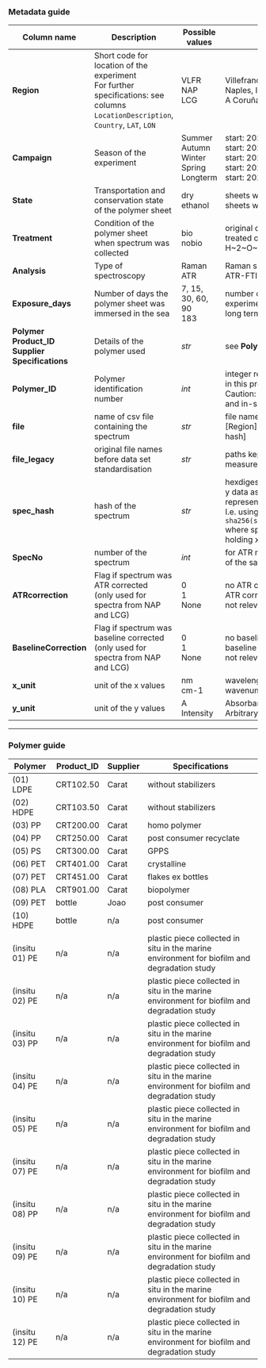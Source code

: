 ### Metadata guide
| Column name | Description | Possible values | Explanation |
| ----------- | ----------- | --------------- | ----------- |
| **Region** | Short code for location of the experiment<br />For further specifications: see columns<br />`LocationDescription`, `Country`, `LAT`, `LON` | VLFR<br />NAP<br />LCG | Villefranche-sur-Mer, France<br />Naples, Italy<br />A Coruña / Ares Harbour, Spain |
| **Campaign** | Season of the experiment | Summer<br />Autumn<br />Winter<br />Spring<br />Longterm | start: 2021-06-22<br />start: 2021-09-22<br />start: 2021-12-22<br />start: 2022-03-22<br />start: 2022-01-00 |
| **State** | Transportation and conservation state<br />of the polymer sheet | dry<br />ethanol | sheets were stored and transported dry<br />sheets were stored and transported in ethanol |
| **Treatment** | Condition of the polymer sheet<br />when spectrum was collected | bio<br />nobio | original condition: biofilm was not removed<br />treated condition: biofilm was removed with H~2~O~2~ |
| **Analysis** | Type of spectroscopy | Raman<br />ATR | Raman spectroscopy<br />ATR-FTIR spectroscopy |
| **Exposure_days** | Number of days the polymer sheet was<br />immersed in the sea | 7, 15, 30, 60, 90<br />183 | number of days exposed at sea for seasonal experiments<br /> long term exposure was 6 months |
| **Polymer**<br />**Product_ID**<br />**Supplier**<br />**Specifications** | Details of the polymer used | *str* | see **Polymer guide table** below |
| **Polymer_ID** | Polymer identification number | *int* | integer representation of the polymer code used in this project (also included in `Polymer`)<br />Caution: numbering between sheet polymers and in-situ polymers are not compatible! |
| **file** | name of csv file containing the spectrum | *str* | file names are unique, they follow this structure:<br />[Region]_[Polymer]_[Treatment]_[part-of-file-hash] |
| **file_legacy** | original file names before data set standardisation | *str* | paths kept for reference to the original measurement files |
| **spec_hash** | hash of the spectrum | *str* | hexdigest of the sha256 hash of a spectrum's x, y data as 2-column array in binary representation<br />I.e. using `sha256(spec.to_numpy().tobytes()).hexdigest()`<br />where spec is a 2-column Pandas data frame holding x, and y values |
| **SpecNo** | number of the spectrum | *int* | for ATR measurements of NAP and LCG, spectra of the same sheet were consecutively numbered |
| **ATRcorrection** | Flag if spectrum was ATR corrected<br />(only used for spectra from NAP and LCG) | 0<br />1<br />None | no ATR correction<br />ATR correction was applied<br />not relevant / not recorded |
| **BaselineCorrection** | Flag if spectrum was baseline corrected<br />(only used for spectra from NAP and LCG) | 0<br />1<br />None | no baseline correction<br />baseline correction was applied<br />not relevant / not recorded |
| **x_unit** | unit of the x values | nm<br />cm-1 | wavelength in nanometers<br />wavenumber (Raman shift) in cm⁻¹ |
| **y_unit** | unit of the y values | A<br />Intensity | Absorbance for ATR spectra<br />Arbitrary unit of Raman counts |

---

### Polymer guide
| Polymer        | Product_ID | Supplier | Specifications          |         
| -------------- | ---------- | -------- | ----------------------- |
| (01) LDPE      | CRT102.50  | Carat    | without stabilizers     |
| (02) HDPE      | CRT103.50  | Carat    | without stabilizers     |
| (03) PP        | CRT200.00  | Carat    | homo polymer            |
| (04) PP        | CRT250.00  | Carat    | post consumer recyclate |
| (05) PS        | CRT300.00  | Carat    | GPPS                    |
| (06) PET       | CRT401.00  | Carat    | crystalline             |
| (07) PET       | CRT451.00  | Carat    | flakes ex bottles       |
| (08) PLA       | CRT901.00  | Carat    | biopolymer              |
| (09) PET       | bottle     | Joao     | post consumer           |
| (10) HDPE      | bottle     | n/a      | post consumer           |
| (insitu 01) PE | n/a        | n/a      | plastic piece collected in situ in the marine environment for biofilm and degradation study |
| (insitu 02) PE | n/a        | n/a      | plastic piece collected in situ in the marine environment for biofilm and degradation study |
| (insitu 03) PP | n/a        | n/a      | plastic piece collected in situ in the marine environment for biofilm and degradation study |
| (insitu 04) PE | n/a        | n/a      | plastic piece collected in situ in the marine environment for biofilm and degradation study |
| (insitu 05) PE | n/a        | n/a      | plastic piece collected in situ in the marine environment for biofilm and degradation study |
| (insitu 07) PE | n/a        | n/a      | plastic piece collected in situ in the marine environment for biofilm and degradation study |
| (insitu 08) PP | n/a        | n/a      | plastic piece collected in situ in the marine environment for biofilm and degradation study |
| (insitu 09) PE | n/a        | n/a      | plastic piece collected in situ in the marine environment for biofilm and degradation study |
| (insitu 10) PE | n/a        | n/a      | plastic piece collected in situ in the marine environment for biofilm and degradation study |
| (insitu 12) PE | n/a        | n/a      | plastic piece collected in situ in the marine environment for biofilm and degradation study |
